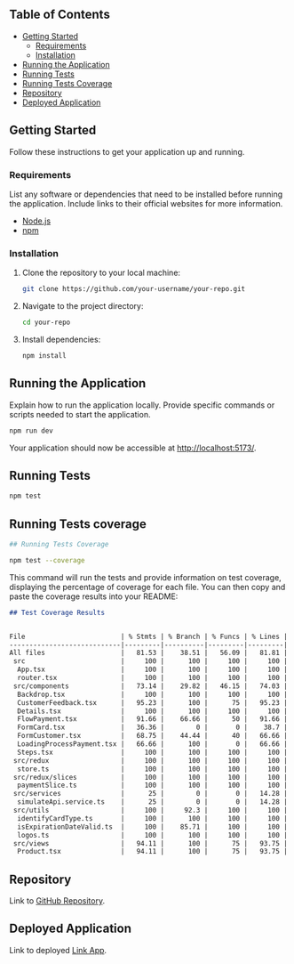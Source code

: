 ## Table of Contents

- [Getting Started](#getting-started)
  - [Requirements](#requirements)
  - [Installation](#installation)
- [Running the Application](#running-the-application)
- [Running Tests](#running-tests)
- [Running Tests Coverage](#running-tests-coverage)
- [Repository](#repository)
- [Deployed Application](#deployed-application)

## Getting Started

Follow these instructions to get your application up and running.

### Requirements

List any software or dependencies that need to be installed before running the application. Include links to their official websites for more information.

- [Node.js](https://nodejs.org/)
- [npm](https://www.npmjs.com/)

### Installation

1. Clone the repository to your local machine:

   ```bash
   git clone https://github.com/your-username/your-repo.git
   ```

2. Navigate to the project directory:

   ```bash
   cd your-repo
   ```

3. Install dependencies:

   ```bash
   npm install
   ```

## Running the Application

Explain how to run the application locally. Provide specific commands or scripts needed to start the application.

```bash
npm run dev
```

Your application should now be accessible at [http://localhost:5173/]( http://localhost:5173/).

## Running Tests

```bash
npm test
```

## Running Tests coverage

```bash
## Running Tests Coverage

npm test --coverage
```

This command will run the tests and provide information on test coverage, displaying the percentage of coverage for each file. You can then copy and paste the coverage results into your README:

```markdown
## Test Coverage Results


File                        | % Stmts | % Branch | % Funcs | % Lines | 
----------------------------|---------|----------|---------|---------|
All files                   |   81.53 |    38.51 |   56.09 |   81.81 |                   
 src                        |     100 |      100 |     100 |     100 |                   
  App.tsx                   |     100 |      100 |     100 |     100 |                   
  router.tsx                |     100 |      100 |     100 |     100 |                   
 src/components             |   73.14 |    29.82 |   46.15 |   74.03 | 
  Backdrop.tsx              |     100 |      100 |     100 |     100 | 
  CustomerFeedback.tsx      |   95.23 |      100 |      75 |   95.23 | 
  Details.tsx               |     100 |      100 |     100 |     100 | 
  FlowPayment.tsx           |   91.66 |    66.66 |      50 |   91.66 | 
  FormCard.tsx              |   36.36 |        0 |       0 |    38.7 | 
  FormCustomer.tsx          |   68.75 |    44.44 |      40 |   66.66 |   
  LoadingProcessPayment.tsx |   66.66 |      100 |       0 |   66.66 | 
  Steps.tsx                 |     100 |      100 |     100 |     100 | 
 src/redux                  |     100 |      100 |     100 |     100 | 
  store.ts                  |     100 |      100 |     100 |     100 | 
 src/redux/slices           |     100 |      100 |     100 |     100 | 
  paymentSlice.ts           |     100 |      100 |     100 |     100 | 
 src/services               |      25 |        0 |       0 |   14.28 | 
  simulateApi.service.ts    |      25 |        0 |       0 |   14.28 | 
 src/utils                  |     100 |     92.3 |     100 |     100 | 
  identifyCardType.ts       |     100 |      100 |     100 |     100 | 
  isExpirationDateValid.ts  |     100 |    85.71 |     100 |     100 | 
  logos.ts                  |     100 |      100 |     100 |     100 | 
 src/views                  |   94.11 |      100 |      75 |   93.75 |                   
  Product.tsx               |   94.11 |      100 |      75 |   93.75 |
```

## Repository

Link to [GitHub Repository](https://github.com/your-username/your-repo).

## Deployed Application

Link to deployed [Link App](https://github.com/your-username/your-repo).